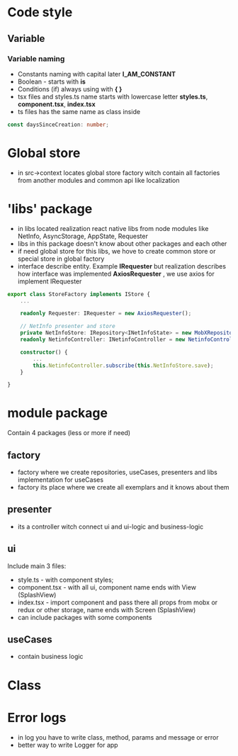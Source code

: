 # Code style

## Variable

### Variable naming

- Constants naming with capital later **I_AM_CONSTANT**
- Boolean - starts with **is**
- Conditions (if) always using with **{ }**
- tsx files and styles.ts name starts with lowercase letter **styles.ts**, **component.tsx**, **index.tsx**
- ts files has the same name as class inside

```ts
const daysSinceCreation: number;
```

# Global store #

- in src->context locates global store factory witch contain all factories from another modules and common api like localization

# 'libs' package #

- in libs located realization react native libs from node modules like NetInfo, AsyncStorage, AppState, Requester
- libs in this package doesn't know about other packages and each other
- if need global store for this libs, we hove to create common store or special store in global factory 
- interface describe entity. Example **IRequester** but realization describes how interface was implemented **AxiosRequester**
, we use axios for implement IRequester

```ts
export class StoreFactory implements IStore {
    ...

    readonly Requester: IRequester = new AxiosRequester();

    // NetInfo presenter and store
    private NetInfoStore: IRepository<INetInfoState> = new MobXRepository<INetInfoState>();
    readonly NetinfoController: INetinfoController = new NetinfoController();

    constructor() {
        ...
        this.NetinfoController.subscribe(this.NetInfoStore.save);
    }

}
```

# module package #

Contain 4 packages (less or more if need)

## factory ##

- factory where we create repositories, useCases, presenters and libs implementation for useCases
- factory its place where we create all exemplars and it knows about them

## presenter ##

- its a controller witch connect ui and ui-logic and business-logic

## ui ##

Include main 3 files: 
 - style.ts - with component styles;
 - component.tsx - with all ui, component name ends with View (SplashView) 
 - index.tsx - import  component and pass there all props from mobx or redux or other storage, name ends with Screen (SplashView) 
 - can include packages with some components

## useCases ##

- contain business logic

# Class # 

# Error logs #

- in log you have to write class, method, params and message or error
- better way to write Logger for app
